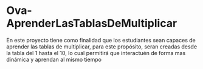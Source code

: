 # Ova-AprenderLasTablasDeMultiplicar
En este proyecto tiene como finalidad que los estudiantes sean capaces de aprender las tablas de multiplicar, para este propósito, seran creadas desde la tabla del 1 hasta el 10, lo cual permitirá que interactuén de forma mas dinámica y aprendan al mismo tiempo
